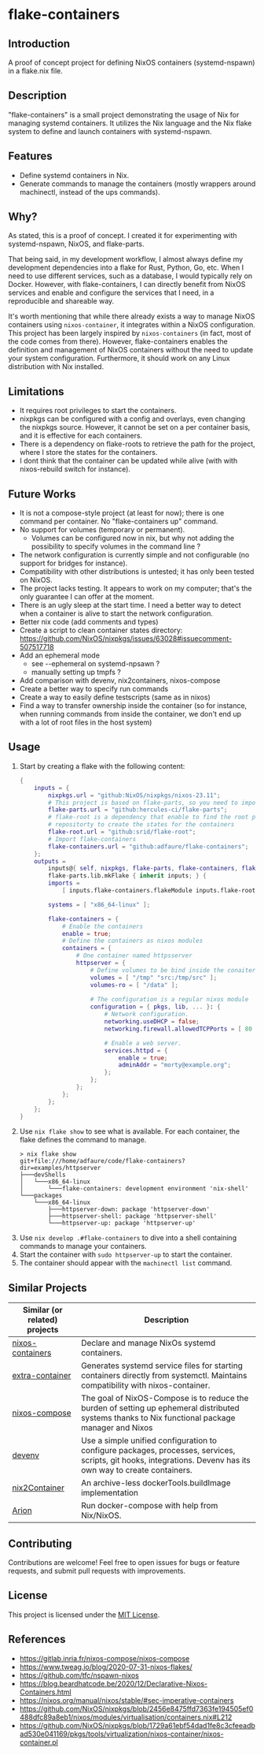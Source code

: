 # flake-containers

## Introduction
A proof of concept project for defining NixOS containers (systemd-nspawn) in a flake.nix file.

## Description
"flake-containers" is a small project demonstrating the usage of Nix for managing systemd containers. It utilizes the Nix language and the Nix flake system to define and launch containers with systemd-nspawn.

## Features
- Define systemd containers in Nix.
- Generate commands to manage the containers (mostly wrappers around machinectl, instead of the ups commands).

## Why?
As stated, this is a proof of concept. I created it for experimenting with systemd-nspawn, NixOS, and flake-parts.

That being said, in my development workflow, I almost always define my development dependencies into a flake for Rust, Python, Go, etc. When I need to use different services, such as a database, I would typically rely on Docker. However, with flake-containers, I can directly benefit from NixOS services and enable and configure the services that I need, in a reproducible and shareable way.

It's worth mentioning that while there already exists a way to manage NixOS containers using `nixos-container`, it integrates within a NixOS configuration. This project has been largely inspired by `nixos-containers` (in fact, most of the code comes from there). However, flake-containers enables the definition and management of NixOS containers without the need to update your system configuration. Furthermore, it should work on any Linux distribution with Nix installed.

## Limitations
- It requires root privileges to start the containers.
- nixpkgs can be configured with a config and overlays, even changing the nixpkgs source. However, it cannot be set on a per container basis, and it is effective for each containers.
- There is a dependency on flake-roots to retrieve the path for the project, where I store the states for the containers.
- I dont think that the container can be updated while alive (with with nixos-rebuild switch for instance).

## Future Works
- It is not a compose-style project (at least for now); there is one command per container. No "flake-containers up" command.
- No support for volumes (temporary or permanent).
    - Volumes can be configured now in nix, but why not adding the possibility to specify volumes in the command line ?
- The network configuration is currently simple and not configurable (no support for bridges for instance).
- Compatibility with other distributions is untested; it has only been tested on NixOS.
- The project lacks testing. It appears to work on my computer; that's the only guarantee I can offer at the moment.
- There is an ugly sleep at the start time. I need a better way to detect when a container is alive to start the network configuration.
- Better nix code (add comments and types)
- Create a script to clean container states directory: https://github.com/NixOS/nixpkgs/issues/63028#issuecomment-507517718
- Add an ephemeral mode
    - see --ephemeral on systemd-npsawn ?
    - manually setting up tmpfs ?
- Add comparison with devenv, nix2containers, nixos-compose
- Create a better way to specify run commands
- Create a way to easily define testscripts (same as in nixos)
- Find a way to transfer ownership inside the container (so for instance, when running commands from inside the container, we don't end up with a lot of root files in the host system)


## Usage

1. Start by creating a flake with the following content:
    ```nix
    {
        inputs = {
            nixpkgs.url = "github:NixOS/nixpkgs/nixos-23.11";
            # This project is based on flake-parts, so you need to import it
            flake-parts.url = "github:hercules-ci/flake-parts";
            # flake-root is a dependency that enable to find the root project for the flake
            # repositorty to create the states for the containers
            flake-root.url = "github:srid/flake-root";
            # Import flake-containers
            flake-containers.url = "github:adfaure/flake-containers";
        };
        outputs =
            inputs@{ self, nixpkgs, flake-parts, flake-containers, flake-root, ... }:
            flake-parts.lib.mkFlake { inherit inputs; } {
            imports =
                [ inputs.flake-containers.flakeModule inputs.flake-root.flakeModule ];

            systems = [ "x86_64-linux" ];

            flake-containers = {
                # Enable the containers
                enable = true;
                # Define the containers as nixos modules
                containers = {
                    # One container named httpsserver
                    httpserver = {
                        # Define volumes to be bind inside the conaiter
                        volumes = [ "/tmp" "src:/tmp/src" ];
                        volumes-ro = [ "/data" ];
                        
                        # The configuration is a regular nixos module
                        configuration = { pkgs, lib, ... }: {
                            # Network configuration.
                            networking.useDHCP = false;
                            networking.firewall.allowedTCPPorts = [ 80 ];

                            # Enable a web server.
                            services.httpd = {
                                enable = true;
                                adminAddr = "morty@example.org";
                            };
                        };
                    };
                };
            };
        };
    }
    ```
3. Use `nix flake show` to see what is available. For each container, the flake defines the command to manage.
    ```
    > nix flake show
    git+file:///home/adfaure/code/flake-containers?dir=examples/httpserver
    ├───devShells
    │   └───x86_64-linux
    │       └───flake-containers: development environment 'nix-shell'
    └───packages
        └───x86_64-linux
            ├───httpserver-down: package 'httpserver-down'
            ├───httpserver-shell: package 'httpserver-shell'
            └───httpserver-up: package 'httpserver-up'
    ```
2. Use `nix develop .#flake-containers` to dive into a shell containing commands to manage your containers.
3. Start the container with `sudo httpserver-up` to start the container.
4. The container should appear with the `machinectl list` command.

## Similar Projects

| Similar (or related) projects | Description |
|-------------------------------|-------------|
| [nixos-containers](https://nixos.wiki/wiki/NixOS_Containers) | Declare and manage NixOs systemd containers. |
| [extra-container](https://github.com/erikarvstedt/extra-container) | Generates systemd service files for starting containers directly from systemctl. Maintains compatibility with nixos-container. |
| [nixos-compose](https://gitlab.inria.fr/nixos-compose/nixos-compose) | The goal of NixOS-Compose is to reduce the burden of setting up ephemeral distributed systems thanks to Nix functional package manager and Nixos |
| [devenv](https://devenv.sh/) | Use a simple unified configuration to configure packages, processes, services, scripts, git hooks, integrations. Devenv has its own way to create containers.
| [nix2Container](https://github.com/nlewo/nix2container) | An archive-less dockerTools.buildImage implementation  |
| [Arion](https://github.com/hercules-ci/arion) |Run docker-compose with help from Nix/NixOS. |


## Contributing
Contributions are welcome! Feel free to open issues for bugs or feature requests, and submit pull requests with improvements.

## License
This project is licensed under the [MIT License](LICENSE).

## References

- https://gitlab.inria.fr/nixos-compose/nixos-compose
- https://www.tweag.io/blog/2020-07-31-nixos-flakes/
- https://github.com/tfc/nspawn-nixos
- https://blog.beardhatcode.be/2020/12/Declarative-Nixos-Containers.html
- https://nixos.org/manual/nixos/stable/#sec-imperative-containers
- https://github.com/NixOS/nixpkgs/blob/2456e8475ffd7363fe194505ef0488dfc89a8eb1/nixos/modules/virtualisation/containers.nix#L212
- https://github.com/NixOS/nixpkgs/blob/1729a61ebf54dad1fe8c3cfeeadbad530e041169/pkgs/tools/virtualization/nixos-container/nixos-container.pl